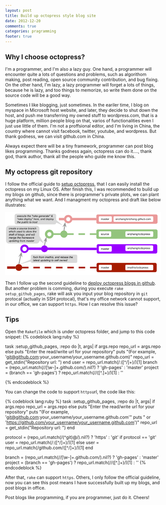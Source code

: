 ```yaml
---
layout: post
title: Build up octopress style blog site
date: 2012-12-20
comments: true
categories: pragramming
footer: true
---
```

## Why I choose octopress?
I'm a programmer, and I'm also a lazy guy. One hand, a programmer will encounter quite a lots of questions and problems, such as algorithom making, post reading, open source community contribution, and bug fixing. On the other hand, I'm lazy, a lazy programmer will forget a lots of things, because he is lazy, and too things to memorize, so write them done on the source code will be a good way.

Sometimes I like blogging, just sometimes. In the eariler time, I blog on myspace in Microsoft host website, and later, they decide to shut down the host, and push me transferring my owned stuff to wordpress.com, that is a huge platform, million people blog on that, varios of functionalities even I just use little of them. I'm not a proffsional editor, and I'm living in China, the country where cannot visit facebook, twitter, youtube, and wordpress. But thank godness, we can visit github.com in China.

Always expect there will be a tiny framework, programmer can post blog likes programming. Thanks godness again, octopress can do it...., thank god, thank author, thank all the people who guide me know this.

## My octopress git repository

I follow the official guide to [setup octopress](http://octopress.org/docs/setup/ "Setup Octopress"), that I can easily install the octopress on my Linux OS. After finish this, I was recommended to build up my blogs on github, since there is programmer's private plots, we can plant anything what we want. And I managment my octopress and draft like below illustrates:

![Alt text](/images/2012-12-20-build-up-octopress-blog/my.octopress.repository.png "My octopress blogs git repository")


Then I follow up the second guideline to [deploy octopress blogs in github](http://octopress.org/docs/deploying/github/ "deploy on github"). But another problem is comming, during you execute <code>rake setup_github_pages</code>, rake will ask you input your blog repository in <code>git</code> protocal (actually in SSH protocal), that's my office network cannot support, in our office, we can support <code>https</code>. How I can resolve this issue?

## Tips
Open the <code>Rakefile</code> which is under octopress folder, and jump to this code snippet:
{% codeblock lang:ruby %}

task :setup_github_pages, :repo do |t, args|
  if args.repo
    repo_url = args.repo
  else
    puts "Enter the read/write url for your repository"
    puts "(For example, 'git@github.com:your_username/your_username.github.com)"
    repo_url = get_stdin("Repository url: ")
  end
  user = repo_url.match(/:([^\/]+)/)[1]
  branch = (repo_url.match(/\/[\w-]+\.github\.com/).nil?) ? 'gh-pages' : 'master'
  project = (branch == 'gh-pages') ? repo_url.match(/\/([^\.]+)/)[1] : ''

{% endcodeblock %}

You can change the code to support <code>https</code>url, the code like this:

{% codeblock lang:ruby %}
task :setup_github_pages, :repo do |t, args|
  if args.repo
    repo_url = args.repo
  else
    puts "Enter the read/write url for your repository"
    puts "(For example, 'git@github.com:your_username/your_username.github.com'"
    puts "           or 'https://github.com/your_username/your_username.github.com')"
    repo_url = get_stdin("Repository url: ")
  end

  protocol = (repo_url.match(/(^git)@/).nil?) ? 'https' : 'git'
  if protocol == 'git'
    user = repo_url.match(/:([^\/]+)/)[1]
  else
    user = repo_url.match(/github\.com\/([^\/]+)/)[1]
  end

  branch = (repo_url.match(/\/[\w-]+\.github\.com/).nil?) ? 'gh-pages' : 'master'
  project = (branch == 'gh-pages') ? repo_url.match(/\/([^\.]+)/)[1] : ''
{% endcodeblock %}


After that, <code>rake</code> can support <code>https</code>. Others, I only follow the official guideline, now you can see this post means I have successfully built up my blogs, and post blogs in office.

Post blogs like programming, if you are programmer, just do it. Cheers!
